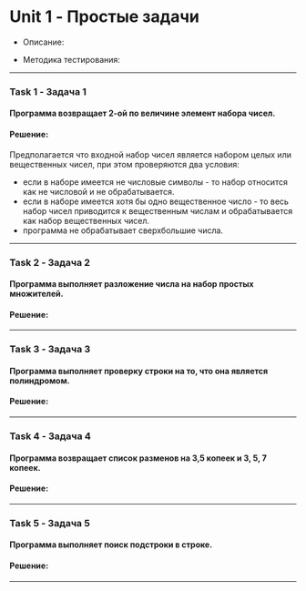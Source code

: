 # Unit 1 - Простые задачи

- Описание:

- Методика тестирования:

___

### Task 1 - Задача 1
#### Программа возвращает 2-ой по величине элемент набора чисел.
#### Решение:

Предполагается что входной набор чисел является набором целых или вещественных чисел, при этом проверяются два условия:
- если в наборе имеется не числовые символы - то набор относится как не числовой и не обрабатывается.
- если в наборе имеется хотя бы одно вещественное число - то весь набор чисел приводится к вещественным числам и обрабатывается как набор вещественных чисел.
- программа не обрабатывает сверхбольшие числа.

___

### Task 2 - Задача 2
#### Программа выполняет разложение числа на набор простых множителей.
#### Решение:
___


### Task 3 - Задача 3
#### Программа выполняет проверку строки на то, что она является полиндромом.
#### Решение:
___


### Task 4 - Задача 4
#### Программа возвращает список разменов на 3,5 копеек и 3, 5, 7 копеек.
#### Решение:
___


### Task 5 - Задача 5
#### Программа выполняет поиск подстроки в строке.
#### Решение:

___

